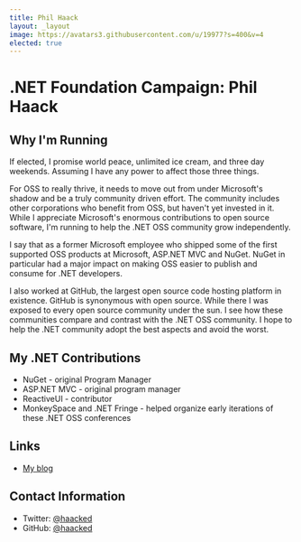 ```yaml
---
title: Phil Haack
layout: _layout
image: https://avatars3.githubusercontent.com/u/19977?s=400&v=4
elected: true
---
```


# .NET Foundation Campaign: Phil Haack

## Why I'm Running
If elected, I promise world peace, unlimited ice cream, and three day weekends. Assuming I have any power to affect those three things.

For OSS to really thrive, it needs to move out from under Microsoft's shadow and be a truly community driven effort. The community includes other corporations who benefit from OSS, but haven't yet invested in it. While I appreciate Microsoft's enormous contributions to open source software, I'm running to help the .NET OSS community grow independently.

I say that as a former Microsoft employee who shipped some of the first supported OSS products at Microsoft, ASP.NET MVC and NuGet. NuGet in particular had a major impact on making OSS easier to publish and consume for .NET developers.

I also worked at GitHub, the largest open source code hosting platform in existence. GitHub is synonymous with open source. While there I was exposed to every open source community under the sun. I see how these communities compare and contrast with the .NET OSS community. I hope to help the .NET community adopt the best aspects and avoid the worst.

## My .NET Contributions
* NuGet - original Program Manager
* ASP.NET MVC - original program manager
* ReactiveUI - contributor
* MonkeySpace and .NET Fringe - helped organize early iterations of these .NET OSS conferences

## Links
* [My blog](https://haacked.com/)

## Contact Information
* Twitter: [@haacked](https://twitter.com/haacked)
* GitHub: [@haacked](https://github.com/haacked)
